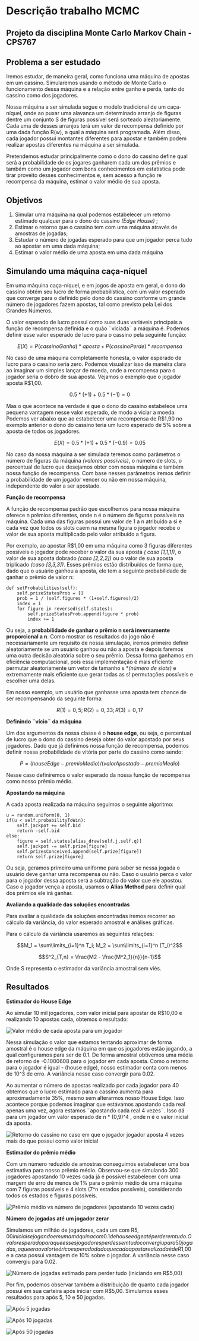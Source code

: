 # Descrição trabalho MCMC


## Projeto da disciplina Monte Carlo Markov Chain - CPS767
## Problema a ser estudado

Iremos estudar, de maneira geral, como funciona uma máquina de apostas em um cassino. Simularemos usando o método de Monte Carlo o funcionamento dessa máquina e a relação entre ganho e perda, tanto do cassino como dos jogadores.

Nossa máquina a ser simulada segue o modelo tradicional de um caça-níquel, onde ao puxar uma alavanca um determinado arranjo de figuras dentre um conjunto S de figuras possível será sorteado aleatoriamente.  Cada uma de desses arranjos terá um valor de recompensa definido por uma dada função R(w), a qual a máquina será programada.  Além disso, cada jogador possui montantes diferentes para apostar e também podem realizar apostas diferentes na máquina a ser simulada.

Pretendemos estudar principalmente como o dono do cassino define qual será a probabilidade de os jogares ganharem cada um dos prêmios e também como um jogador com bons conhecimentos em estatística pode tirar proveito desses conhecimentos e, sem acesso a função re recompensa da máquina, estimar o valor médio de sua aposta.

## Objetivos
1. Simular uma máquina na qual podemos estabelecer um retorno estimado qualquer para o dono do cassino *(Edge House)* ;
2. Estimar o retorno que o cassino tem com uma máquina através de amostras de jogadas;
3. Estudar o número de jogadas esperado para que um jogador perca tudo ao apostar em uma dada máquina;
4. Estimar o valor médio de uma aposta em uma dada máquina


## Simulando uma máquina caça-níquel

Em uma máquina caça-níquel, e em jogos de aposta em geral, o dono do cassino obtém seu lucro de forma probabilística, com um valor esperado que converge para o definido pelo dono do cassino conforme um grande número de jogadores fazem apostas, tal como previsto pela Lei dos Grandes Números.

O valor esperado de lucro possui como suas duas variáveis principais a função de recompensa definida e o quão ¨viciada¨ a máquina é. Podemos definir esse valor esperado de lucro para o cassino pela seguinte função:

$$E(X) = P(cassino Ganha) * aposta + P(cassino Perde) * recompensa$$

No caso de uma máquina completamente honesta, o valor esperado de lucro para o cassino seria zero. Podemos visualizar isso de maneira clara ao imaginar um simples lançar de moeda, onde a recompensa para o jogador seria o dobro de sua aposta. Vejamos o exemplo que o jogador aposta R$1,00.

$$0.5 * (+1) + 0.5 * (-1) = 0$$

Mas o que acontece na verdade é que o dono do cassino estabelece uma pequena vantagem nesse valor esperado, de modo a viciar a moeda. Podemos ver abaixo que ao estabelecer uma recompensa de R$1,90 no exemplo anterior o dono do cassino teria um lucro esperado de 5% sobre a aposta de todos os jogadores.

$$E(X) = 0.5 * (+1) + 0.5 * (-0.9) = 0.05$$

No caso da nossa máquina a ser simulada teremos como parâmetros o número de figuras da máquina *(valores possíveis)*, o número de slots, o percentual de lucro que desejamos obter com nossa máquina e também nossa função de recompensa.  Com base nesses parâmetros iremos definir a probabilidade de um jogador vencer ou não em nossa máquina, independente do valor a ser apostado.

**Função de recompensa**

A função de recompensa padrão que escolhemos para nossa máquina oferece n prêmios diferentes, onde n é o número de figuras possíveis na máquina. Cada uma das figuras possui um valor de 1 a n atribuído a si e cada vez que todos os slots caem na mesma figura o jogador recebe o valor de sua aposta multiplicado pelo valor atribuído a figura.

Por exemplo, ao apostar R$1,00 em uma máquina como 3 figuras diferentes possíveis o jogador pode receber o valor da sua aposta *( caso [1,1,1])*, o valor de sua aposta dobrado *(caso [2,2,2])* ou o valor de sua aposta triplicado *(caso [3,3,3])*. Esses prêmios estão distribuídos de forma que, dado que o usuário ganhou a aposta, ele tem a seguinte probabilidade de ganhar o prêmio de valor n:


    def setProbabilities(self):
        self.prizeStatesProb = []
        prob = 1 / (self.figures * (1+self.figures)/2)
        index = 1
        for figure in reversed(self.states):
            self.prizeStatesProb.append(figure * prob) 
            index += 1

Ou seja, a **probabilidade de ganhar o prêmio n será inversamente proporcional a n**.  Como mostrar os resultados do jogo não é necessariamente um requisito de nossa simulação, iremos primeiro definir aleatoriamente se um usuário ganhou ou não a aposta e depois faremos uma outra decisão aleatória sobre o seu prêmio. Dessa forma ganhamos em eficiência computacional, pois essa implementação é mais eficiente permutar aleatoriamente um vetor de tamanho s **(número de slots)* e extremamente mais eficiente que gerar todas as s! permutações possíveis e escolher uma delas.

Em nosso exemplo, um usuário que ganhasse uma aposta tem chance de ser recompensando da seguinte forma:

$$R(1) = 0,5 ; R(2) = 0,33 ; R(3) = 0,17$$

**Definindo ¨vício¨ da máquina**

Um dos argumentos da nossa classe é o **house edge**, ou seja, o percentual de lucro que o dono do cassino deseja obter do valor apostado por seus jogadores. Dado que já definimos nossa função de recompensa,  podemos definir nossa probabilidade de vitória por parte do cassino como sendo:

$$P = (houseEdge - premioMedio)/(valorApostado-premioMedio)$$

Nesse caso definiremos o valor esperado da nossa função de recompensa como nosso prêmio médio.

**Apostando na máquina**

A cada aposta realizada na máquina seguimos o seguinte algoritmo:


    u = random.uniform(0, 1)
    if(u < self.probabilityToWin):
        self.jackpot += self.bid
        return -self.bid
    else:
        figure = self.states[alias_draw(self.j,self.q)]
        self.jackpot -= self.prize[figure]
        self.prizesConceived.append(self.prize[figure])
        return self.prize[figure]

Ou seja, geramos primeiro uma uniforme para saber se nessa jogada o usuário deve ganhar uma recompensa ou não. Caso o usuário perca o valor para o jogador dessa aposta será a subtração do valor que ele apostou. Caso o jogador vença a aposta,  usamos o **Alias Method** para definir qual dos prêmios ele irá ganhar.

**Avaliando a qualidade das soluções encontradas**

Para avaliar a qualidade da soluções encontradas iremos recorrer ao cálculo da variância, do valor esperado amostral e análises gráficas.

Para o cálculo da variância usaremos as seguintes relações:

$$M_1 = \sum\limits_{i=1}^n T_i; M_2 = \sum\limits_{i=1}^n (T_i)^2$$  

$$S^2_{T,n} = \frac{M2 - \frac{M^2_1}{n}}{n-1}$$

Onde S representa o estimador da variância amostral sem viés.

## Resultados

**Estimador do House Edge**

Ao simular 10 mil jogadores, com valor inicial para apostar de R$10,00 e realizando 10 apostas cada, obtemos o resultado: 


![Valor médio de cada aposta para um jogador](https://lh6.googleusercontent.com/ASVa6OOofdJVE23Z-LqDmTS6a8JwqBmACk0OH91Fh6be36JEkPwgJxfBqqMoRwAEq1o8YilH1NmGPoTDYRBwxjBdOCtTJ3ptSaXvS3LA32yIXo_jYLI3s2cek24lbEoPYWONVS_Ozow)


Nessa simulação o valor que estamos tentando aproximar de forma amostral é o house edge da máquina em que os jogadores estão jogando, a qual configuramos para ser de 0.1. De forma amostral obtivemos uma média de retorno de -0.1000608 para o jogador em cada aposta. Como o retorno para o jogador é igual - (house edge), nosso estimador conta com menos de 10^3 de erro. A variância nesse caso convergir para 0.02.

Ao aumentar o número de apostas realizado por cada jogador para 40 obtemos que o lucro estimado para o cassino aumenta para aproximadamente 35%, mesmo sem alterarmos nosso House Edge. Isso acontece porque podemos imaginar que estávamos apostando cada real apenas uma vez, agora estamos ¨apostando cada real 4 vezes¨. Isso dá para um jogador um valor esperado de n * (0,9)^4 , onde n é o valor inicial da aposta.


![Retorno do cassino no caso em que o jogador jogador aposta 4 vezes mais do que possui como valor inicial](https://d2mxuefqeaa7sj.cloudfront.net/s_DEEFBB2368C2E9318EA20CD4F47A9A8E9B58A123E593C81D75FCAB6018A6E139_1528164860021_jackpots_4_g4.png)


**Estimador do prêmio médio**

Com um número reduzido de amostras conseguimos estabelecer uma boa estimativa para nosso prêmio médio.  Observou-se que simulando 300 jogadores apostando 10 vezes cada já é possível estabelecer com uma margem de erro de menos de 1% para o prêmio médio de uma máquina com 7 figuras possíveis e 4 slots (7^n estados possíveis), considerando todos os estados e figuras possíveis.

![Prêmio médio vs número de jogadores (apostando 10 vezes cada)](https://d2mxuefqeaa7sj.cloudfront.net/s_DEEFBB2368C2E9318EA20CD4F47A9A8E9B58A123E593C81D75FCAB6018A6E139_1528165606540_meanMeanPrize.png)


**Número de jogadas até um jogador zerar**

Simulamos um milhão de jogadores, cada um com R$5,00 iniciais e jogando em uma máquina com 0.1 de house edge até perderem tudo. O valor esperado para que esses jogadores perdessem tudo convergiu para 50 jogadas, o que era o valor teórico esperado dado que cada aposta realizada é de R$1,00 e a casa possui vantagem de 10% sobre o jogador. A variância nesse caso convergiu para 0.02.
  

![Número de jogadas estimado para perder tudo (iniciando em R$5,00)](https://d2mxuefqeaa7sj.cloudfront.net/s_DEEFBB2368C2E9318EA20CD4F47A9A8E9B58A123E593C81D75FCAB6018A6E139_1528167489042_meanUntilZero_x.png)


Por fim, podemos observar também a distribuição de quanto cada jogador possui em sua carteira após iniciar com R$5,00. Simulamos esses resultados para após 5, 10 e 50 jogadas.


![Após 5 jogadas](https://lh3.googleusercontent.com/BjfCeMqTYUNe89aU4EixS_IE4UTw6XkJePZ_YLQjqorp1crfnPDU_U7sUjhVYfvRBjNINzBF0GMd9_mDV4V9rQ-2DPIpZikHXg8Hdl9bZLGHt2H0EfjfSVFQut-hEByNFhs3m56t3Zk)



![Após 10 jogadas](https://lh6.googleusercontent.com/NtGe38UytAqhpxPg8v42ZzyaLmT9LmUZEhKJSVxqkx5YdNFxLtqS_pJA729qcKcNXhNNOmFLWJpTbQ7koFZk1G-AJPKqFYb4veBssuOeTfNtfoJz26tHMdNJL5JCU8qHuVpnAgdbNAE)

![Após 50 jogadas](https://lh5.googleusercontent.com/ynjjKRQ7z-Gdd78E-AGjaDpAUhzWskEVcTki2ff27BroajG2fCZ2FTcDUIUrgntoPG3PfvSvbRfQrmTa1tZFnyerQhHA1K0LGkmr8tSJNBrUUz3QAZOfhZMUF5yGawP-nHly6TvuJvE)



